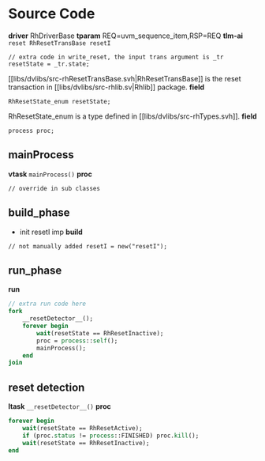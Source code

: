 # Source Code
**driver** RhDriverBase
**tparam** REQ=uvm_sequence_item,RSP=REQ
**tlm-ai** `reset RhResetTransBase resetI`
```
// extra code in write_reset, the input trans argument is _tr
resetState = _tr.state;
```
[[libs/dvlibs/src-rhResetTransBase.svh|RhResetTransBase]] is the reset transaction in [[libs/dvlibs/src-rhlib.sv|Rhlib]] package.
**field**
```
RhResetState_enum resetState;
```
RhResetState_enum is a type defined in [[libs/dvlibs/src-rhTypes.svh]].
**field**
```
process proc;
```
## mainProcess
**vtask** `mainProcess()`
**proc**
```
// override in sub classes
```

## build_phase
- init resetI imp
**build**
```
// not manually added resetI = new("resetI");
```
## run_phase
**run**
```systemverilog
// extra run code here
fork
	__resetDetector__();
	forever begin
		wait(resetState == RhResetInactive);
		proc = process::self();
		mainProcess();
	end
join
```
## reset detection
**ltask** `__resetDetector__()`
**proc**
```systemverilog
forever begin
	wait(resetState == RhResetActive);
	if (proc.status != process::FINISHED) proc.kill();
	wait(resetState == RhResetInactive);
end
```